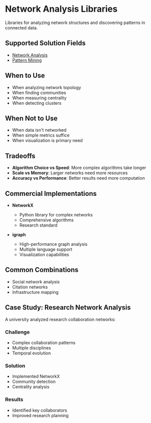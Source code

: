 # Network Analysis Libraries

Libraries for analyzing network structures and discovering patterns in connected data.

## Supported Solution Fields

- [Network Analysis](../solutions/network-analysis)
- [Pattern Mining](../solutions/pattern-mining)

## When to Use

- When analyzing network topology
- When finding communities
- When measuring centrality
- When detecting clusters

## When Not to Use

- When data isn't networked
- When simple metrics suffice
- When visualization is primary need

## Tradeoffs

- **Algorithm Choice vs Speed**: More complex algorithms take longer
- **Scale vs Memory**: Larger networks need more resources
- **Accuracy vs Performance**: Better results need more computation

## Commercial Implementations

- **NetworkX**

  - Python library for complex networks
  - Comprehensive algorithms
  - Research standard

- **igraph**
  - High-performance graph analysis
  - Multiple language support
  - Visualization capabilities

## Common Combinations

- Social network analysis
- Citation networks
- Infrastructure mapping

## Case Study: Research Network Analysis

A university analyzed research collaboration networks:

### Challenge

- Complex collaboration patterns
- Multiple disciplines
- Temporal evolution

### Solution

- Implemented NetworkX
- Community detection
- Centrality analysis

### Results

- Identified key collaborators
- Improved research planning
